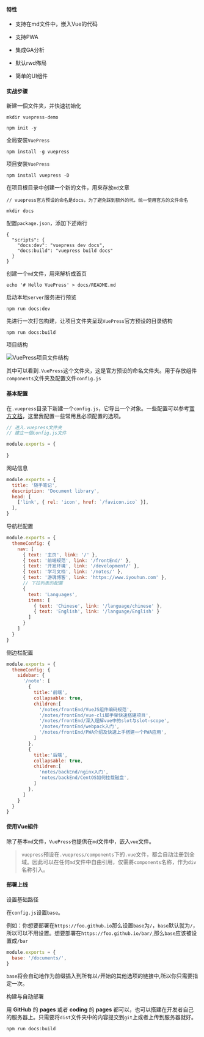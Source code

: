 #### 特性
+ 支持在md文件中，嵌入Vue的代码

+ 支持PWA

+ 集成GA分析

+ 默认rwd佈局

+ 简单的UI组件

#### 实战步骤

新建一個文件夹，并快速初始化
```shell
mkdir vuepress-demo

npm init -y
```

全局安裝`VuePress`
```shell
npm install -g vuepress
```

项目安裝`VuePress`
```shell
npm install vuepress -D
```

在项目根目录中创建一个新的文件，用來存放`md`文章
```shell
// vuepress官方预设的命名是docs，为了避免踩到额外的坑，统一使用官方的文件命名

mkdir docs
```

配置`package.json`，添加下述兩行
```shell
{
  "scripts": {
    "docs:dev": "vuepress dev docs",
    "docs:build": "vuepress build docs"
  }
}
```

创建一个`md`文件，用來解析成首页
```shell
echo '# Hello VuePress' > docs/README.md
```

启动本地`server`服务进行预览
```shell
npm run docs:dev
```

先进行一次打包构建，让项目文件夹呈现`VuePress`官方预设的目录结构
```shell
npm run docs:build
```

项目结构

![VuePress项目文件结构](https://user-gold-cdn.xitu.io/2018/4/18/162d685881e9dcc8?imageView2/0/w/1280/h/960/format/webp/ignore-error/1)

其中可以看到`.VuePress`这个文件夹，这是官方预设的命名文件夹。用于存放组件`components`文件夹及配置文件`config.js`

#### 基本配置
在`.vuepress`目录下新建一个`config.js`，它导出一个对象。一些配置可以参考[官方文档](https://vuepress.vuejs.org/zh/config/#%E5%9F%BA%E6%9C%AC%E9%85%8D%E7%BD%AE)，这里我配置一些常用且必须配置的选项。

```javascript
// 进入.vuepress文件夹
// 建立一個config.js文件

module.exports = {
    
}
```

网站信息
```javascript
module.exports = {
  title: '随手笔记',
  description: 'Document library',
  head: [
    ['link', { rel: 'icon', href: `/favicon.ico` }],
  ],
}
```

导航栏配置
```javascript
module.exports = {
  themeConfig: {
    nav: [
      { text: '主页', link: '/' },
      { text: '前端规范', link: '/frontEnd/' },
      { text: '开发环境', link: '/development/' },
      { text: '学习文档', link: '/notes/' },
      { text: '游魂博客', link: 'https://www.iyouhun.com' },
      // 下拉列表的配置
      {
        text: 'Languages',
        items: [
          { text: 'Chinese', link: '/language/chinese' },
          { text: 'English', link: '/language/English' }
        ]
      }
    ]
  }
}
```
侧边栏配置
```javascript
module.exports = {
  themeConfig: {
    sidebar: {
      '/note': [
        {
          title:'前端',
          collapsable: true,
          children:[
            '/notes/frontEnd/VueJS组件编码规范',
            '/notes/frontEnd/vue-cli脚手架快速搭建项目',
            '/notes/frontEnd/深入理解vue中的slot与slot-scope',
            '/notes/frontEnd/webpack入门',
            '/notes/frontEnd/PWA介绍及快速上手搭建一个PWA应用',
          ]
        },
        {
          title:'后端',
          collapsable: true,
          children:[
            'notes/backEnd/nginx入门',
            'notes/backEnd/CentOS如何挂载磁盘',
          ]
        },
      ]
    }
  }
}
```

#### 使用Vue組件

除了基本`md`文件，`VuePress`也提供在`md`文件中，嵌入`vue`文件。
>`vuepress`预设在`.vuepress/components`下的`.vue`文件，都会自动注册到全域。因此可以在任何`md`文件中自由引用，仅需將`components`名称，作为`div`名称引入。


#### 部署上线

设置基础路径

在`config.js`设置`base`。

例如：你想要部署在`https://foo.github.io`那么设置`base`为`/`，`base`默认就为`/`，所以可以不用设置。想要部署在`https://foo.github.io/bar/`,那么`base`应该被设置成`/bar`

```javascript
module.exports = {
  base: '/documents/',
}
```
`base`将会自动地作为前缀插入到所有以`/`开始的其他选项的链接中,所以你只需要指定一次。

构建与自动部署

用 **GitHub** 的 **pages** 或者 **coding** 的 **pages** 都可以，也可以搭建在开发者自己的服务器上。只需要将`dist`文件夹中的内容提交到`git`上或者上传到服务器就好。
```shell
npm run docs:build
```
